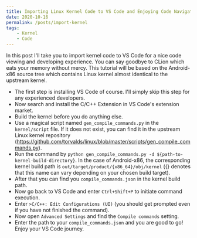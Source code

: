 ```yaml
---
title: Importing Linux Kernel Code to VS Code and Enjoying Code Navigation
date: 2020-10-16
permalink: /posts/import-kernel
tags: 
    - Kernel 
    - Code
---
```


In this post I'll take you to import kernel code to VS Code for a nice code viewing and developing experience. You can say goodbye to CLion which eats your memory without mercy. This tutorial will be based on the Android-x86 source tree which contains Linux kernel almost identical to the upstream kernel.

* The first step is installing VS Code of course. I'll simply skip this step for any experienced developers.
* Now search and install the C/C++ Extension in VS Code's extension market.
* Build the kernel before you do anything else.
* Use a magical script named ``gen_compile_commands.py`` in the ``kernel/script`` file. If it does not exist, you can find it in the upstream Linux kernel repository (https://github.com/torvalds/linux/blob/master/scripts/gen_compile_commands.py).
* Run the command by ``python gen_compile_commands.py -d ${path-to-kernel-build-directory}``. In the case of Android-x86, the corresponding kernel build path is ``out/target/product/{x86_64}/obj/kernel`` ({} denotes that this name can vary depending on your chosen build target).
* After that you can find you ``compile_commands.json`` in the kernel build path.
* Now go back to VS Code and enter ``Ctrl+Shift+P`` to initiate command execution.
* Enter ``>C/C++: Edit Configurations (UI)`` (you should get prompted even if you have not finished the command).
* Now open ``Advanced Settings`` and find the ``Compile commands`` setting.
* Enter the path to your ``compile_commands.json`` and you are good to go! Enjoy  your VS Code journey.